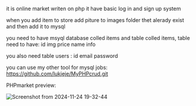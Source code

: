 it is online market writen on php it have basic log in and sign up system

when you add item to store add piture to images folder thet alerady exist and then add it to mysql

you need to have msyql database colled items and table colled items, table need to have: id  img  price  name  info

you also need table users : id email password

you can use my other tool for mysql jobs: https://github.com/lukjeje/MyPHPcrud.git

PHPmarket preview: 

![Screenshot from 2024-11-24 19-32-44](https://github.com/user-attachments/assets/b0781335-2c93-4ed3-a9c5-ad73f9a4db29)
